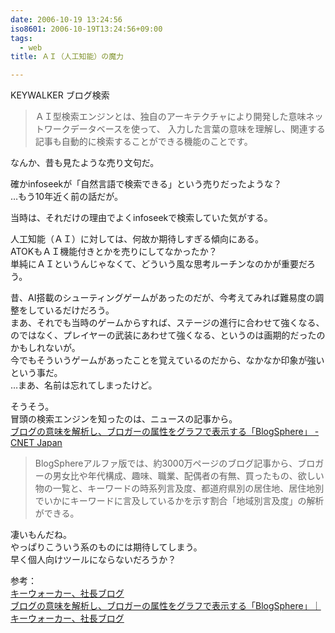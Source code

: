 ```yaml
---
date: 2006-10-19 13:24:56
iso8601: 2006-10-19T13:24:56+09:00
tags:
  - web
title: ＡＩ（人工知能）の魔力

---
```


<div class="entry-body">
  <p>KEYWALKER ブログ検索</p>

  <blockquote>ＡＩ型検索エンジンとは、独自のアーキテクチャにより開発した意味ネットワークデータベースを使って、 入力した言葉の意味を理解し、関連する記事も自動的に検索することができる機能のことです。</blockquote>

  <p>なんか、昔も見たような売り文句だ。</p>

  <p>確かinfoseekが「自然言語で検索できる」という売りだったような？<br />
    …もう10年近く前の話だが。</p>

  <p>当時は、それだけの理由でよくinfoseekで検索していた気がする。</p>

  <p>人工知能（ＡＩ）に対しては、何故か期待しすぎる傾向にある。<br />
    ATOKもＡＩ機能付きとかを売りにしてなかったか？<br />
    単純にＡＩというんじゃなくて、どういう風な思考ルーチンなのかが重要だろう。 </p>

  <p>昔、AI搭載のシューティングゲームがあったのだが、今考えてみれば難易度の調整をしているだけだろう。<br />
    まあ、それでも当時のゲームからすれば、ステージの進行に合わせて強くなる、のではなく、プレイヤーの武装にあわせて強くなる、というのは画期的だったのかもしれないが。<br />
    今でもそういうゲームがあったことを覚えているのだから、なかなか印象が強いという事だ。<br />
    …まあ、名前は忘れてしまったけど。</p>

  <p>そうそう。<br />
    冒頭の検索エンジンを知ったのは、ニュースの記事から。<br /><a href="http://japan.cnet.com/news/media/20277127/">ブログの意味を解析し、ブロガーの属性をグラフで表示する「BlogSphere」 - CNET Japan</a></p>

  <blockquote>BlogSphereアルファ版では、約3000万ページのブログ記事から、ブロガーの男女比や年代構成、趣味、職業、配偶者の有無、買ったもの、欲しい物の一覧と、キーワードの時系列言及度、都道府県別の居住地、居住地別でいかにキーワードに言及しているかを示す割合「地域別言及度」の解析ができる。</blockquote>

  <p>凄いもんだね。<br />
    やっぱりこういう系のものには期待してしまう。<br />
    早く個人向けツールにならないだろうか？</p>

  <p>参考：<br /><a href="http://ameblo.jp/mase/">キーウォーカー、社長ブログ</a><br /><a href="http://ameblo.jp/mase/entry-10018520791.html">ブログの意味を解析し、ブロガーの属性をグラフで表示する「BlogSphere」｜キーウォーカー、社長ブログ</a></p>
</div>
